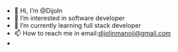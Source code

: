 - 👋 Hi, I’m @Dijoln
- 👀 I’m interested in software developer
- 🌱 I’m currently learning full stack developer
-  📫 How to reach me in email:dijolinmanoji@gmail.com
- 
<!---
Dijoln/Dijoln is a ✨ special ✨ repository because its `README.md` (this file) appears on your GitHub profile.
You can click the Preview link to take a look at your changes.
--->
